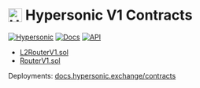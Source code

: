 <h1 align="left" style="display: flex; align-items: center;">
  <img src="https://hypersonic.exchange/brand/logo.svg" alt="Hypersonic" height="28px">
  &nbsp;<span>Hypersonic V1 Contracts</span>
</h1>

[![Hypersonic](https://img.shields.io/static/v1?label=&message=Hypersonic&color=grey&logo=ethereum&logoColor=white)](https://hypersonic.exchange)
[![Docs](https://img.shields.io/badge/Docs-%F0%9F%93%84-blue)](https://docs.hypersonic.exchange)
[![API](https://img.shields.io/badge/API-%F0%9F%93%84-green)](https://docs.hypersonic.exchange/api-reference)

- [L2RouterV1.sol](./router/L2RouterV1.sol)
- [RouterV1.sol](./router/RouterV1.sol)

Deployments: [docs.hypersonic.exchange/contracts](https://docs.hypersonic.exchange/contracts)